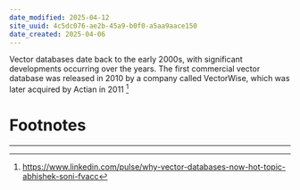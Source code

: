 ```yaml
---
date_modified: 2025-04-12
site_uuid: 4c5dc076-ae2b-45a9-b0f0-a5aa9aace150
date_created: 2025-04-06
---
```


Vector databases date back to the early 2000s, with significant developments occurring over the years. The first commercial vector database was released in 2010 by a company called VectorWise, which was later acquired by Actian in 2011 [^c44133]



# Footnotes
***
[^c44133]: https://www.linkedin.com/pulse/why-vector-databases-now-hot-topic-abhishek-soni-fvacc